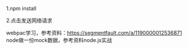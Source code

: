 1.npm install 

2.点击发送网络请求

webpac学习，参考资料：https://segmentfault.com/a/1190000012536871
node做一份mock数据，参考资料node.js实战